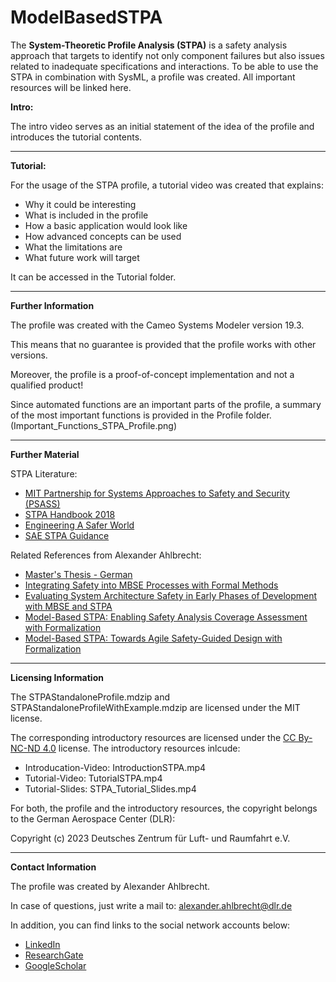 # ModelBasedSTPA

The **System-Theoretic Profile Analysis (STPA)** is a safety analysis approach that targets to identify 
not only component failures but also issues related to inadequate specifications and interactions. 
To be able to use the STPA in combination with SysML, a profile was created. 
All important resources will be linked here.

**Intro:**

The intro video serves as an initial statement of the idea of the profile and introduces the tutorial contents.

--------------------------------------------------------------------------------------------------

**Tutorial:**

For the usage of the STPA profile, a tutorial video was created that explains:
 - Why it could be interesting
 - What is included in the profile
 - How a basic application would look like
 - How advanced concepts can be used
 - What the limitations are
 - What future work will target

It can be accessed in the Tutorial folder.

--------------------------------------------------------------------------------------------------

**Further Information**

The profile was created with the Cameo Systems Modeler version 19.3.

This means that no guarantee is provided that the profile works with other versions.

Moreover, the profile is a proof-of-concept implementation and not a qualified product!

Since automated functions are an important parts of the profile, a summary of the most important functions is provided in the Profile folder. (Important_Functions_STPA_Profile.png)

--------------------------------------------------------------------------------------------------

**Further Material**

STPA Literature:
- [MIT Partnership for Systems Approaches to Safety and Security (PSASS)](http://psas.scripts.mit.edu/home/materials/)
- [STPA Handbook 2018](http://psas.scripts.mit.edu/home/get_file.php?name=STPA_handbook.pdf)
- [Engineering A Safer World](https://direct.mit.edu/books/book/2908/Engineering-a-Safer-WorldSystems-Thinking-Applied)
- [SAE STPA Guidance](https://www.sae.org/standards/content/j3187_202202/)

Related References from Alexander Ahlbrecht:
- [Master's Thesis - German](https://www.researchgate.net/publication/354599682_Erweiterung_von_MBSE_Prozessen_bei_der_Entwicklung_sicherheitskritischer_Systemarchitekturen_durch_die_Nutzung_Formaler_Methoden)
- [Integrating Safety into MBSE Processes with Formal Methods](https://ieeexplore.ieee.org/document/9594315)
- [Evaluating System Architecture Safety in Early Phases of Development with MBSE and STPA](https://ieeexplore.ieee.org/document/9582542)
- [Model-Based STPA: Enabling Safety Analysis Coverage Assessment with Formalization](https://ieeexplore.ieee.org/document/9925883)
- [Model-Based STPA: Towards Agile Safety-Guided Design with Formalization](https://ieeexplore.ieee.org/abstract/document/10005396)

--------------------------------------------------------------------------------------------------

**Licensing Information**

The STPAStandaloneProfile.mdzip and STPAStandaloneProfileWithExample.mdzip are licensed under the MIT license.

The corresponding introductory resources are licensed under the [CC By-NC-ND 4.0](https://creativecommons.org/licenses/by-nc-nd/4.0/) license. 
The introductory resources inlcude:
- Introducation-Video:  IntroductionSTPA.mp4
- Tutorial-Video:       TutorialSTPA.mp4
- Tutorial-Slides:      STPA_Tutorial_Slides.mp4

For both, the profile and the introductory resources, the copyright belongs to the German Aerospace Center (DLR): 

Copyright (c) 2023 Deutsches Zentrum für Luft- und Raumfahrt e.V.

--------------------------------------------------------------------------------------------------

**Contact Information**

The profile was created by Alexander Ahlbrecht.

In case of questions, just write a mail to: alexander.ahlbrecht@dlr.de

In addition, you can find links to the social network accounts below:
- [LinkedIn](https://www.linkedin.com/in/alexander-ahlbrecht-411907225/)
- [ResearchGate](https://www.researchgate.net/profile/Alexander-Ahlbrecht)
- [GoogleScholar](https://scholar.google.com/citations?user=XildzN5o6jAC&hl=de&oi=ao)
